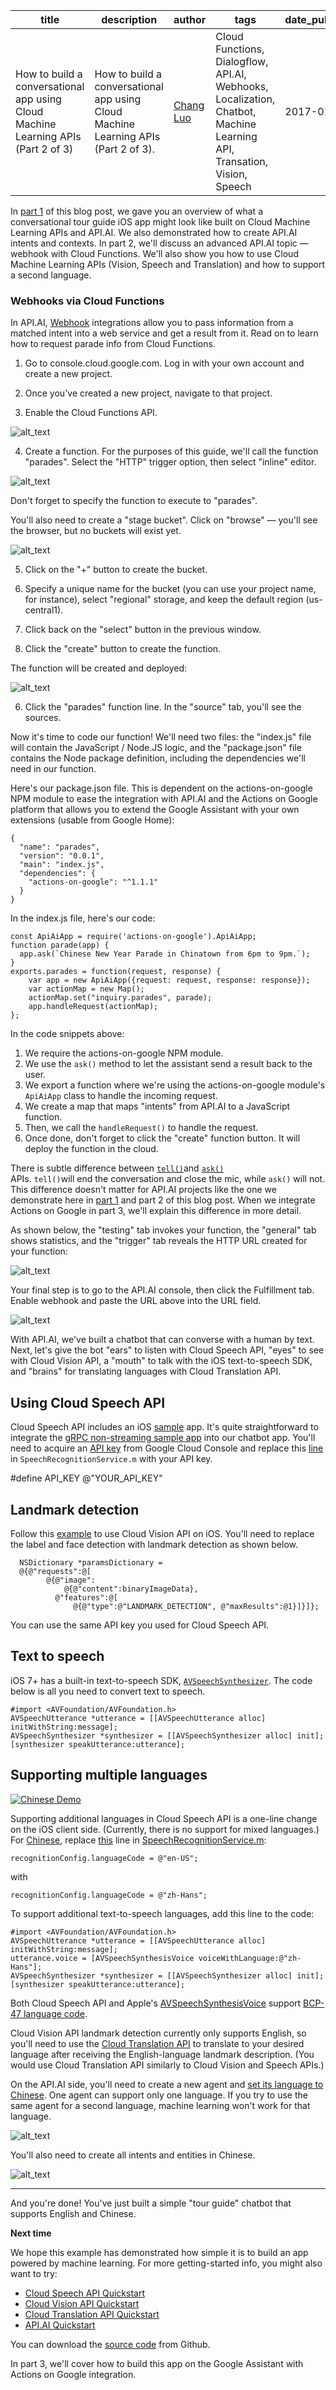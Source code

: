 
title|description|author|tags|date_published
---|---|---|---|---
How to build a conversational app using Cloud Machine Learning APIs (Part 2 of 3)|How to build a conversational app using Cloud Machine Learning APIs (Part 2 of 3).|[Chang Luo]|Cloud Functions, Dialogflow, API.AI, Webhooks, Localization, Chatbot, Machine Learning API, Transation, Vision, Speech|2017-01-02


In [part 1](../index.md) of this blog post, we gave you an overview of what a conversational tour guide iOS app might look like built on Cloud Machine Learning APIs and API.AI. We also demonstrated how to create API.AI intents and contexts. In part 2, we'll discuss an advanced API.AI topic — webhook with Cloud Functions. We'll also show you how to use Cloud Machine Learning APIs (Vision, Speech and Translation) and how to support a second language.

### Webhooks via Cloud Functions

In API.AI, [Webhook](https://docs.api.ai/docs/webhook) integrations allow you to pass information from a matched intent into a web service and get a result from it. Read on to learn how to request parade info from Cloud Functions.



1.  Go to console.cloud.google.com. Log in with your own account and create a new project.

2. Once you've created a new project, navigate to that project.

3. Enable the Cloud Functions API.

![alt_text](conversational-app-8.png "Enable Billing Screenshot")


4. Create a function. For the purposes of this guide, we'll call the function "parades". Select the "HTTP" trigger option, then select "inline" editor.

![alt_text](conversational-app-10.png "Cloud Function Screenshot")


Don't forget to specify the function to execute to "parades".

You'll also need to create a "stage bucket". Click on "browse" —  you'll see the browser, but no buckets will exist yet.

![alt_text](conversational-app-4.png "Bucket Screenshot")

5. Click on the "+" button to create the bucket.


1.  Specify a unique name for the bucket (you can use your project name, for instance), select "regional" storage, and keep the default region (us-central1).
1.  Click back on the "select" button in the previous window.
1.  Click the "create" button to create the function.

The function will be created and deployed:

![alt_text](conversational-app-5.png "Cloud Function Deploy Screenshot")

6. Click the "parades" function line. In the "source" tab, you'll see the sources.

Now it's time to code our function! We'll need two files: the "index.js" file will contain the JavaScript / Node.JS logic, and the "package.json" file contains the Node package definition, including the dependencies we'll need in our function.

Here's our package.json file. This is dependent on the actions-on-google NPM module to ease the integration with API.AI and the Actions on Google platform that allows you to extend the Google Assistant with your own extensions (usable from Google Home):


```
{
  "name": "parades",
  "version": "0.0.1",
  "main": "index.js",
  "dependencies": {
    "actions-on-google": "^1.1.1"
  }
}
```


In the index.js file, here's our code:


```
const ApiAiApp = require('actions-on-google').ApiAiApp;
function parade(app) {
  app.ask(`Chinese New Year Parade in Chinatown from 6pm to 9pm.`);
}
exports.parades = function(request, response) {
    var app = new ApiAiApp({request: request, response: response});
    var actionMap = new Map();
    actionMap.set("inquiry.parades", parade);
    app.handleRequest(actionMap);
};
```


In the code snippets above:



1.  We require the actions-on-google NPM module. 
1.  We use the `ask()` method to let the assistant send a result back to the user.
1.  We export a function where we're using the actions-on-google module's `ApiAiApp` class to handle the incoming request.
1.  We create a map that maps "intents" from API.AI to a JavaScript function.
1.  Then, we call the `handleRequest()` to handle the request.
1.  Once done, don't forget to click the "create" function button. It will deploy the function in the cloud.

There is subtle difference between <code>[tell()](https://developers.google.com/actions/reference/nodejs/ActionsSdkApp#tell)</code>and <code>[ask()](https://developers.google.com/actions/reference/nodejs/ActionsSdkApp#ask) </code>APIs. <code>tell()</code>will end the conversation and close the mic, while <code>ask()</code> will not. This difference doesn't matter for API.AI projects like the one we demonstrate here in [part 1](https://cloudplatform.googleblog.com/2017/07/how-to-build-a-conversational-app-that-sees-listens-talks-and-translates-using-Cloud-Machine-Learning-APIs-part-1.html) and part 2 of this blog post. When we integrate Actions on Google in part 3, we'll explain this difference in more detail.

As shown below, the "testing" tab invokes your function, the "general" tab shows statistics, and the "trigger" tab reveals the HTTP URL created for your function:

![alt_text](conversational-app-7.png "Cloud Function Trigger Screenshot")

Your final step is to go to the API.AI console, then click the Fulfillment tab. Enable webhook and paste the URL above into the URL field.

![alt_text](conversational-app-3.png "Fullfill Screenshot")

With API.AI, we've built a chatbot that can converse with a human by text. Next, let's give the bot "ears" to listen with Cloud Speech API, "eyes" to see with Cloud Vision API, a "mouth" to talk with the iOS text-to-speech SDK, and "brains" for translating languages with Cloud Translation API.


## Using Cloud Speech API


Cloud Speech API includes an iOS [sample](https://github.com/GoogleCloudPlatform/ios-docs-samples/tree/master/speech/Objective-C) app. It's quite straightforward to integrate the [gRPC non-streaming sample app](https://github.com/GoogleCloudPlatform/ios-docs-samples/tree/master/speech/Objective-C/Speech-gRPC-Nonstreaming) into our chatbot app. You'll need to acquire an [API key](https://cloud.google.com/storage/docs/json_api/v1/how-tos/authorizing#APIKey) from Google Cloud Console and replace this [line](https://github.com/GoogleCloudPlatform/ios-docs-samples/blob/master/speech/Objective-C/Speech-gRPC-Nonstreaming/Speech/SpeechRecognitionService.m#L23) in `SpeechRecognitionService.m` with your API key.

#define API_KEY @"YOUR_API_KEY"


## Landmark detection

Follow this [example](https://github.com/GoogleCloudPlatform/cloud-vision/tree/master/ios) to use Cloud Vision API on iOS. You'll need to replace the label and face detection with landmark detection as shown below.


```
  NSDictionary *paramsDictionary =
  @{@"requests":@[
        @{@"image":
            @{@"content":binaryImageData},
          @"features":@[
              @{@"type":@"LANDMARK_DETECTION", @"maxResults":@1}]}]};
```


You can use the same API key you used for Cloud Speech API.


## Text to speech

iOS 7+ has a built-in text-to-speech SDK, <code>[AVSpeechSynthesizer](https://developer.apple.com/reference/avfoundation/avspeechsynthesizer?language=objc)</code>. The code below is all you need to convert text to speech.


```
#import <AVFoundation/AVFoundation.h>
AVSpeechUtterance *utterance = [[AVSpeechUtterance alloc] initWithString:message];
AVSpeechSynthesizer *synthesizer = [[AVSpeechSynthesizer alloc] init];
[synthesizer speakUtterance:utterance];
```



## Supporting multiple languages

[![Chinese Demo](http://img.youtube.com/vi/Oy4oNNd1aGw/0.jpg)](https://youtu.be/Oy4oNNd1aGw)

Supporting additional languages in Cloud Speech API is a one-line change on the iOS client side. (Currently, there is no support for mixed languages.) For [Chinese](https://youtu.be/Oy4oNNd1aGw), replace [this](https://github.com/google/ios-chatbot/blob/master/ChatBot/ChatBot/SpeechRecognitionService.m#L73) line in [SpeechRecognitionService.m](https://github.com/google/ios-chatbot/blob/master/ChatBot/ChatBot/SpeechRecognitionService.m):


```
recognitionConfig.languageCode = @"en-US";
```


with


```
recognitionConfig.languageCode = @"zh-Hans";
```


To support additional text-to-speech languages, add this line to the code:


```
#import <AVFoundation/AVFoundation.h>
AVSpeechUtterance *utterance = [[AVSpeechUtterance alloc] initWithString:message];
utterance.voice = [AVSpeechSynthesisVoice voiceWithLanguage:@"zh-Hans"];
AVSpeechSynthesizer *synthesizer = [[AVSpeechSynthesizer alloc] init];
[synthesizer speakUtterance:utterance];
```


Both Cloud Speech API and Apple's [AVSpeechSynthesisVoice](https://developer.apple.com/documentation/avfoundation/avspeechsynthesisvoice/1619698-language?language=objc) support [BCP-47 language code](https://tools.ietf.org/html/bcp47).

Cloud Vision API landmark detection currently only supports English, so you'll need to use the [Cloud Translation API](https://cloud.google.com/translate/) to translate to your desired language after receiving the English-language landmark description. (You would use Cloud Translation API similarly to Cloud Vision and Speech APIs.)

On the API.AI side, you'll need to create a new agent and [set its language to Chinese](https://api.ai/docs/agents#agent-settings). One agent can support only one language. If you try to use the same agent for a second language, machine learning won't work for that language.

![alt_text](conversational-app-6.png "Chinese Screenshot")

You'll also need to create all intents and entities in Chinese.


![alt_text](conversational-app-12.png "Chinese Screenshot")

---


And you're done! You've just built a simple "tour guide" chatbot that supports English and Chinese. 

**Next time**

We hope this example has demonstrated how simple it is to build an app powered by machine learning. For more getting-started info, you might also want to try:



*   [Cloud Speech API Quickstart](https://cloud.google.com/speech/docs/getting-started)
*   [Cloud Vision API Quickstart](https://cloud.google.com/vision/docs/quickstart)
*   [Cloud Translation API Quickstart](https://cloud.google.com/translate/docs/getting-started)
*   [API.AI Quickstart](https://api.ai/docs/getting-started/basics)

You can download the [source code](https://github.com/google/ios-chatbot) from Github.

In part 3, we'll cover how to build this app on the Google Assistant with Actions on Google integration.

[Chang Luo]: https://www.linkedin.com/in/changluo
